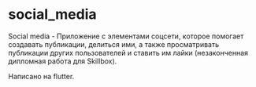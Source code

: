 # social_media

Social media - Приложение с элементами соцсети, которое помогает создавать публикации, делиться ими, а также просматривать публикации других пользователей и ставить им лайки (незаконченная дипломная работа для Skillbox).

Написано на flutter.